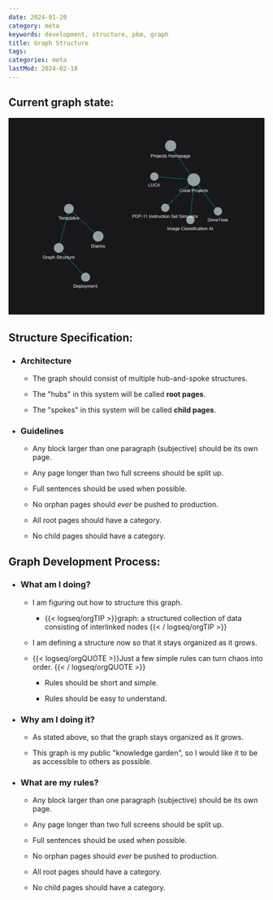 ```yaml
---
date: 2024-01-20
category: meta
keywords: development, structure, pkm, graph
title: Graph Structure
tags:
categories: meta
lastMod: 2024-02-18
---
```

## Current graph state:
![image.png](/assets/image_1708273581197_0.png)

## Structure Specification:

  + ### Architecture

    + The graph should consist of multiple hub-and-spoke structures.

    + The "hubs" in this system will be called **root pages**.

    + The "spokes" in this system will be called **child pages**.

  + ### Guidelines

    + Any block larger than one paragraph (subjective) should be its own page.

    + Any page longer than two full screens should be split up.

    + Full sentences should be used when possible.

    + No orphan pages should *ever* be pushed to production.

    + All root pages should have a category.

    + No child pages should have a category.

## Graph Development Process:

  + ### What am I doing?

    + I am figuring out how to structure this graph.

      + {{< logseq/orgTIP >}}graph: a structured collection of data consisting of interlinked nodes
{{< / logseq/orgTIP >}}

    + I am defining a structure now so that it stays organized as it grows.

    + {{< logseq/orgQUOTE >}}Just a few simple rules can turn chaos into order.
{{< / logseq/orgQUOTE >}}

      + Rules should be short and simple.

      + Rules should be easy to understand.

  + ### Why am I doing it?

    + As stated above, so that the graph stays organized as it grows.

    + This graph is my public "knowledge garden", so I would like it to be as accessible to others as possible.

  + ### What are my rules?

    + Any block larger than one paragraph (subjective) should be its own page.

    + Any page longer than two full screens should be split up.

    + Full sentences should be used when possible.

    + No orphan pages should *ever* be pushed to production.

    + All root pages should have a category.

    + No child pages should have a category.
